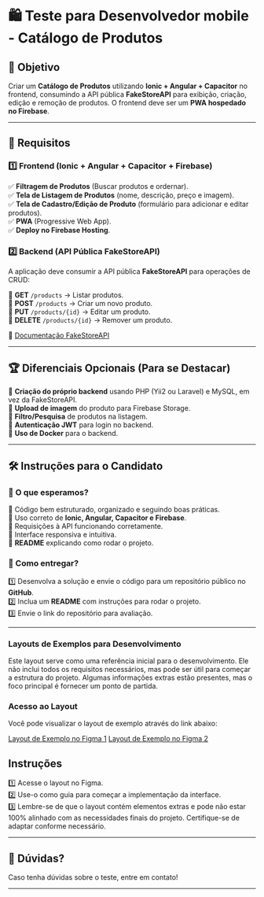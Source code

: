 # 🛍️ Teste para Desenvolvedor mobile - Catálogo de Produtos  

## 📌 Objetivo  
Criar um **Catálogo de Produtos** utilizando **Ionic + Angular + Capacitor** no frontend, consumindo a API pública **FakeStoreAPI** para exibição, criação, edição e remoção de produtos. O frontend deve ser um **PWA hospedado no Firebase**.  

---

## 🎯 Requisitos  

### **1️⃣ Frontend (Ionic + Angular + Capacitor + Firebase)**  
✅ **Filtragem de Produtos** (Buscar produtos e ordernar).  
✅ **Tela de Listagem de Produtos** (nome, descrição, preço e imagem).  
✅ **Tela de Cadastro/Edição de Produto** (formulário para adicionar e editar produtos).  
✅ **PWA** (Progressive Web App).  
✅ **Deploy no Firebase Hosting**.  

### **2️⃣ Backend (API Pública FakeStoreAPI)**  
A aplicação deve consumir a API pública **FakeStoreAPI** para operações de CRUD:  

🔹 **GET** `/products` → Listar produtos.  
🔹 **POST** `/products` → Criar um novo produto.  
🔹 **PUT** `/products/{id}` → Editar um produto.  
🔹 **DELETE** `/products/{id}` → Remover um produto.  

🔗 [Documentação FakeStoreAPI](https://fakestoreapi.com/docs)  

---

## 🏆 Diferenciais Opcionais (Para se Destacar)  
🌟 **Criação do próprio backend** usando PHP (Yii2 ou Laravel) e MySQL, em vez da FakeStoreAPI.  
🌟 **Upload de imagem** do produto para Firebase Storage.  
🌟 **Filtro/Pesquisa** de produtos na listagem.  
🌟 **Autenticação JWT** para login no backend.  
🌟 **Uso de Docker** para o backend.  

---

## 🛠 Instruções para o Candidato  

### **📝 O que esperamos?**  
🔹 Código bem estruturado, organizado e seguindo boas práticas.  
🔹 Uso correto de **Ionic, Angular, Capacitor e Firebase**.  
🔹 Requisições à API funcionando corretamente.  
🔹 Interface responsiva e intuitiva.  
🔹 **README** explicando como rodar o projeto.  

### **🚀 Como entregar?**
1️⃣ Desenvolva a solução e envie o código para um repositório público no **GitHub**.  
2️⃣ Inclua um **README** com instruções para rodar o projeto.  
3️⃣ Envie o link do repositório para avaliação.  

---


### **Layouts de Exemplos para Desenvolvimento**  
Este layout serve como uma referência inicial para o desenvolvimento. Ele não inclui todos os requisitos necessários, mas pode ser útil para começar a estrutura do projeto. Algumas informações extras estão presentes, mas o foco principal é fornecer um ponto de partida.

### **Acesso ao Layout**  

Você pode visualizar o layout de exemplo através do link abaixo:

[Layout de Exemplo no Figma 1](https://www.figma.com/community/file/1363381610478131725)
[Layout de Exemplo no Figma 2](https://www.figma.com/community/file/1272558155728731575)

## Instruções

1️⃣ Acesse o layout no Figma.  
2️⃣ Use-o como guia para começar a implementação da interface.  
3️⃣ Lembre-se de que o layout contém elementos extras e pode não estar 100% alinhado com as necessidades finais do projeto. Certifique-se de adaptar conforme necessário.  

---

## 📩 Dúvidas?  
Caso tenha dúvidas sobre o teste, entre em contato!  

---
